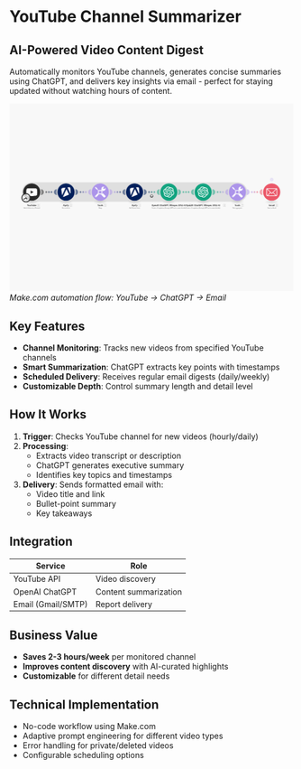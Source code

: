 # YouTube Channel Summarizer

## AI-Powered Video Content Digest

Automatically monitors YouTube channels, generates concise summaries using ChatGPT, and delivers key insights via email - perfect for staying updated without watching hours of content.

![Workflow Screenshot](https://github.com/Abhi5099/youtube-channel-summarizer/blob/main/Screenshot%202025-06-02%20043933.png?raw=true)
*Make.com automation flow: YouTube → ChatGPT → Email*

## Key Features
- **Channel Monitoring**: Tracks new videos from specified YouTube channels
- **Smart Summarization**: ChatGPT extracts key points with timestamps
- **Scheduled Delivery**: Receives regular email digests (daily/weekly)
- **Customizable Depth**: Control summary length and detail level

## How It Works
1. **Trigger**: Checks YouTube channel for new videos (hourly/daily)
2. **Processing**:
   - Extracts video transcript or description
   - ChatGPT generates executive summary
   - Identifies key topics and timestamps
3. **Delivery**: Sends formatted email with:
   - Video title and link
   - Bullet-point summary
   - Key takeaways

## Integration
| Service | Role |
|---------|------|
| YouTube API | Video discovery |
| OpenAI ChatGPT | Content summarization |
| Email (Gmail/SMTP) | Report delivery |

## Business Value
- **Saves 2-3 hours/week** per monitored channel
- **Improves content discovery** with AI-curated highlights
- **Customizable** for different detail needs

## Technical Implementation
- No-code workflow using Make.com
- Adaptive prompt engineering for different video types
- Error handling for private/deleted videos
- Configurable scheduling options
